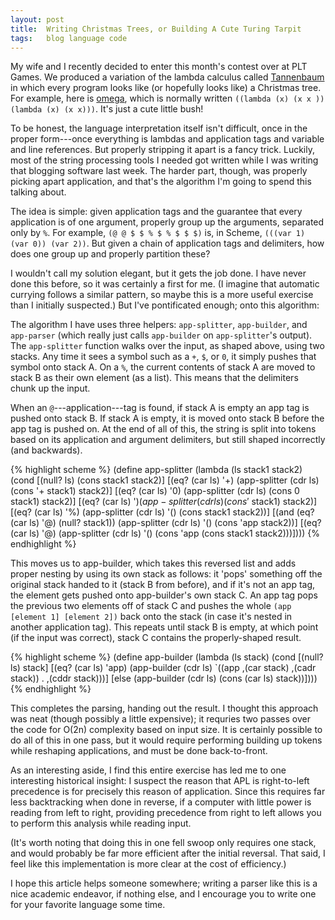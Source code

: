 ```yaml
---
layout: post
title:  Writing Christmas Trees, or Building A Cute Turing Tarpit
tags:   blog language code
---
```


My wife and I recently decided to enter this month's contest over at PLT Games.
We produced a variation of the lambda calculus called 
[Tannenbaum](https://github.com/cgswords/tannenbaum) in which every program
looks like (or hopefully looks like) a Christmas tree. For example,
here is [omega](https://github.com/cgswords/tannenbaum/blob/master/omega.tbm),
which is normally written `((lambda (x) (x x )) (lambda (x) (x x)))`. It's just
a cute little bush!

To be honest, the language interpretation itself isn't difficult, once in the
proper form---once everything is lambdas and application tags and variable and
line references. But properly stripping it apart is a fancy trick. Luckily,
most of the string processing tools I needed got written while I was writing
that blogging software last week. The harder part, though, was properly picking
apart application, and that's the algorithm I'm going to spend this talking
about.

The idea is simple: given application tags and the guarantee that every
application is of one argument, properly group up the arguments, separated only
by `%`. For example, `(@ @ $ $ % $ % $ $ $)` is, in Scheme, 
`(((var 1) (var 0)) (var 2))`. But given a chain of application tags and
delimiters, how does one group up and properly partition these?

I wouldn't call my solution elegant, but it gets the job done. I have never
done this before, so it was certainly a first for me. (I imagine that automatic
currying follows a similar pattern, so maybe this is a more useful exercise
than I initially suspected.) But I've pontificated enough; onto this algorithm:

The algorithm I have uses three helpers: `app-splitter`, `app-builder`, and
`app-parser` (which really just calls `app-builder` on `app-splitter`'s output). The
`app-splitter` function walks over the input, as shaped above, using two stacks.
Any time it sees a symbol such as a `+`, `$`, or `0`, it simply pushes that symbol
onto stack A. On a `%`, the current contents of stack A are moved to stack B as
their own element (as a list). This means that the delimiters chunk up the
input.

When an `@`---application---tag is found, if stack A is empty an app tag is
pushed onto stack B. If stack A is empty, it is moved onto stack B before the
app tag is pushed on. At the end of all of this, the string is split into
tokens based on its application and argument delimiters, but still shaped
incorrectly (and backwards).

{% highlight scheme %}
(define app-splitter
  (lambda (ls stack1 stack2)
    (cond
      [(null? ls) (cons stack1 stack2)]
      [(eq? (car ls) '+) 
        (app-splitter (cdr ls) (cons '+ stack1) stack2)]
      [(eq? (car ls) '0) 
        (app-splitter (cdr ls) (cons 0 stack1)  stack2)]
      [(eq? (car ls) '$) 
        (app-splitter (cdr ls) (cons '$ stack1) stack2)]
      [(eq? (car ls) '%) 
        (app-splitter (cdr ls) '() (cons stack1 stack2))]
      [(and (eq? (car ls) '@) (null? stack1))
       (app-splitter (cdr ls) '() (cons 'app stack2))]
      [(eq? (car ls) '@)
       (app-splitter (cdr ls) '() (cons 'app (cons stack1 stack2)))])))
{% endhighlight %}

This moves us to app-builder, which takes this reversed list and adds proper
nesting by using its own stack as follows: it 'pops' something off the original
stack handed to it (stack B from before), and if it's not an app tag, the
element gets pushed onto app-builder's own stack C. An app tag pops the
previous two elements off of stack C and pushes the whole 
`(app [element 1] [element 2])` back onto the stack (in case it's nested in
another application tag). This repeats until stack B is empty, at which point
(if the input was correct), stack C contains the properly-shaped result.

{% highlight scheme %}
(define app-builder
  (lambda (ls stack)
    (cond
      [(null? ls) stack]
      [(eq? (car ls) 'app)
        (app-builder
          (cdr ls)
          `((app ,(car stack) ,(cadr stack)) . ,(cddr stack)))]
      [else (app-builder (cdr ls) (cons (car ls) stack))])))
{% endhighlight %}

This completes the parsing, handing out the result. I thought this approach was
neat (though possibly a little expensive); it requries two passes over the code
for O(2n) complexity based on input size. It is certainly possible to do all of
this in one pass, but it would require performing building up tokens while
reshaping applications, and must be done back-to-front.

As an interesting aside, I find this entire exercise has led me to one
interesting historical insight: I suspect the reason that APL is right-to-left
precedence is for precisely this reason of application. Since this requires far
less backtracking when done in reverse, if a computer with little power is
reading from left to right, providing precedence from right to left allows you
to perform this analysis while reading input.

(It's worth noting that doing this in one fell swoop only requires one stack,
and would probably be far more efficient after the initial reversal. That said,
I feel like this implementation is more clear at the cost of efficiency.)

I hope this article helps someone somewhere; writing a parser like this is a
nice academic endeavor, if nothing else, and I encourage you to write one for
your favorite language some time.

